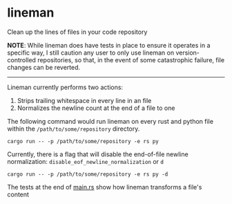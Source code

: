 # lineman

Clean up the lines of files in your code repository

**NOTE**: While lineman does have tests in place to ensure it operates in a
specific way, I still caution any user to only use lineman on version-controlled
repositories, so that, in the event of some catastrophic failure, file changes
can be reverted.

---

Lineman currently performs two actions:

1. Strips trailing whitespace in every line in an file
2. Normalizes the newline count at the end of a file to one

The following command would run lineman on every rust and python file within the
`/path/to/some/repository` directory.

```shell
cargo run -- -p /path/to/some/repository -e rs py
```

Currently, there is a flag that will disable the end-of-file newline
normalization: `disable_eof_newline_normalization` or `d`

```shell
cargo run -- -p /path/to/some/repository -e rs py -d
```

The tests at the end of [main.rs](src/main.rs) show how lineman transforms a
file's content
